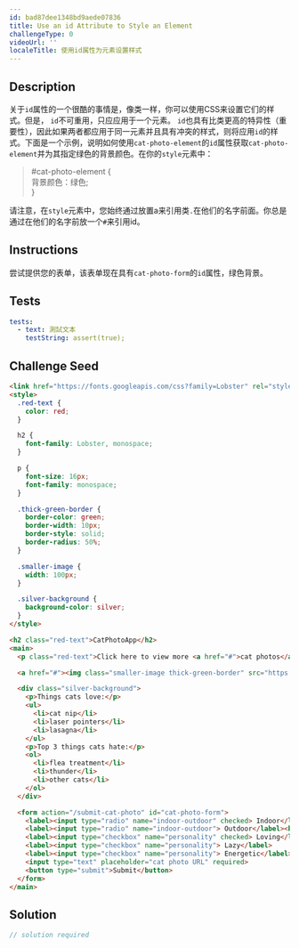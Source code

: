 ```yaml
---
id: bad87dee1348bd9aede07836
title: Use an id Attribute to Style an Element
challengeType: 0
videoUrl: ''
localeTitle: 使用id属性为元素设置样式
---
```


## Description
<section id="description">关于<code>id</code>属性的一个很酷的事情是，像类一样，你可以使用CSS来设置它们的样式。但是， <code>id</code>不可重用，只应应用于一个元素。 <code>id</code>也具有比类更高的特异性（重要性），因此如果两者都应用于同一元素并且具有冲突的样式，则将应用<code>id</code>的样式。下面是一个示例，说明如何使用<code>cat-photo-element</code>的<code>id</code>属性获取<code>cat-photo-element</code>并为其指定绿色的背景颜色。在你的<code>style</code>元素中： <blockquote> #cat-photo-element { <br>背景颜色：绿色; <br> } </blockquote>请注意，在<code>style</code>元素中，您始终通过放置a来引用类<code>.</code>在他们的名字前面。你总是通过在他们的名字前放一个<code>#</code>来引用id。 </section>

## Instructions
<section id="instructions">尝试提供您的表单，该表单现在具有<code>cat-photo-form</code>的<code>id</code>属性，绿色背景。 </section>

## Tests
<section id='tests'>

```yml
tests:
  - text: 測試文本
    testString: assert(true);

```

</section>

## Challenge Seed
<section id='challengeSeed'>

<div id='html-seed'>

```html
<link href="https://fonts.googleapis.com/css?family=Lobster" rel="stylesheet" type="text/css">
<style>
  .red-text {
    color: red;
  }

  h2 {
    font-family: Lobster, monospace;
  }

  p {
    font-size: 16px;
    font-family: monospace;
  }

  .thick-green-border {
    border-color: green;
    border-width: 10px;
    border-style: solid;
    border-radius: 50%;
  }

  .smaller-image {
    width: 100px;
  }

  .silver-background {
    background-color: silver;
  }
</style>

<h2 class="red-text">CatPhotoApp</h2>
<main>
  <p class="red-text">Click here to view more <a href="#">cat photos</a>.</p>

  <a href="#"><img class="smaller-image thick-green-border" src="https://bit.ly/fcc-relaxing-cat" alt="A cute orange cat lying on its back."></a>

  <div class="silver-background">
    <p>Things cats love:</p>
    <ul>
      <li>cat nip</li>
      <li>laser pointers</li>
      <li>lasagna</li>
    </ul>
    <p>Top 3 things cats hate:</p>
    <ol>
      <li>flea treatment</li>
      <li>thunder</li>
      <li>other cats</li>
    </ol>
  </div>

  <form action="/submit-cat-photo" id="cat-photo-form">
    <label><input type="radio" name="indoor-outdoor" checked> Indoor</label>
    <label><input type="radio" name="indoor-outdoor"> Outdoor</label><br>
    <label><input type="checkbox" name="personality" checked> Loving</label>
    <label><input type="checkbox" name="personality"> Lazy</label>
    <label><input type="checkbox" name="personality"> Energetic</label><br>
    <input type="text" placeholder="cat photo URL" required>
    <button type="submit">Submit</button>
  </form>
</main>

```

</div>



</section>

## Solution
<section id='solution'>

```js
// solution required
```
</section>
